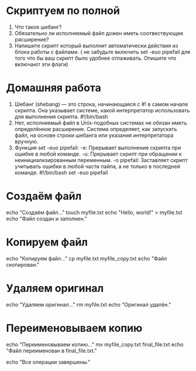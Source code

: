 # Скриптуем по полной

1. Что такое шебанг?
2. Обязательно ли исполняемый файл дожен иметь соотвествующее расширение?
3. Напишите скрипт который выполнит автоматически действия из блока работы с файлами. ( не забудьте включить set -euo pipefail для того что бы ваш скрипт было удобнее отлаживать. Опишите что включают эти флаги)


# Домашняя работа
1) Шебанг (shebang) — это строка, начинающаяся с #! в самом начале скрипта. Она указывает системе, какой интерпретатор использовать для выполнения скрипта. #!/bin/bash
2) Нет, исполняемый файл в Unix-подобных системах не обязан иметь определённое расширение. Система определяет, как запускать файл, на основе строки шебанга или указания интерпретатора вручную.
3) Функция set -euo pipefail: -e: Прерывает выполнение скрипта при ошибке в любой команде. -u: Прерывает скрипт при обращении к неинициализированным переменным. -o pipefail: Заставляет скрипт учитывать ошибки в любой части пайпа, а не только в последней команде.
#!/bin/bash
set -euo pipefail

# Создаём файл
echo "Создаём файл..."
touch myfile.txt
echo "Hello, world!" > myfile.txt
echo "Файл создан и заполнен."

# Копируем файл
echo "Копируем файл..."
cp myfile.txt myfile_copy.txt
echo "Файл скопирован."

# Удаляем оригинал
echo "Удаляем оригинал..."
rm myfile.txt
echo "Оригинал удалён."

# Переименовываем копию
echo "Переименовываем копию..."
mv myfile_copy.txt final_file.txt
echo "Файл переименован в final_file.txt."

echo "Все операции завершены."

